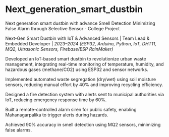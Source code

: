 # Next_generation_smart_dustbin
Next generation smart dustbin with advance Smell Detection Minimizing False Alarm through Selective Sensor - College Project 

Next-Gen Smart Dustbin with IoT & Advanced Sensors | Team Lead & Embedded Developer | *2023–2024*
*(ESP32, Arduino, Python, IoT, DHT11, MQ2, Ultrasonic Sensors, Firebase/ESP RainMaker)*

Developed an IoT-based smart dustbin to revolutionize urban waste management, integrating real-time monitoring of temperature, humidity, and hazardous gases (methane/CO2) using ESP32 and sensor networks.

Implemented automated waste segregation (dry/wet) using soil moisture sensors, reducing manual effort by 40% and improving recycling efficiency.

Designed a fire detection system with alerts sent to municipal authorities via IoT, reducing emergency response time by 60%.

Built a remote-controlled alarm siren for public safety, enabling Mahanagarpalika to trigger alerts during hazards.

Achieved 90% accuracy in smell detection using MQ2 sensors, minimizing false alarms.
